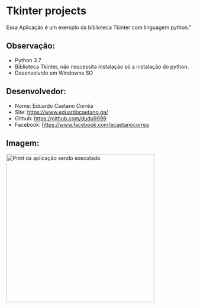 # Tkinter projects

Essa Aplicação é um exemplo da biblioteca
Tkinter com linguagem python."

## Observação:
- Python 3.7
- Biblioteca Tkinter, não nescessita instalação só a instalação do python.
- Desenvolvido em Windowns SO


## Desenvolvedor:
- Nome: Eduardo Caetano Corrêa
- Site: https://www.eduardocaetano.ga/
- Github: https://github.com/dudu9999
- Facebook: https://www.facebook.com/ecaetanocorrea


## Imagem:

<img src="https://lh3.googleusercontent.com/LirlWvS9AVJG0CPYJh0_5uKhboFRIsXjovv0L2gM26eaQl0B8_wfyyUv18mSWKmuikNW3lBp9LZIBdysV3L9ZJMN8gtQ6jbt1U2tGIjNs_zjuw6-RRruawNg8CqhQgviB0nucNzm4COCTkeIKNVidp1UqqmP9ffei2l4v880AYCiXjaacztWYK8EfO9pYKdHIeQlhx3GMjzF659CzX4XaJfbExtH0Jb-HNpNsyqXIbvJPT06qD9lddDIefKRQ0kMLkqG2y0gwULUFc4HcM0lxpdaDHN0o3__htdX2RHceQEvkPlaGCgoPVUikMPwIsBN7T0Y-jmO9-GGFmyLVQIRh8CN53DfX8ddJrmfKFycPSQdpGUjdznP05a6TFZVhAAuJgAjMTuYbYJxj7FSuUG-R8MCCC_hTwbjSDiy75cZfMc4Zr9SYP1o-9AeccZ52DyJ_4iVKgi4gZuGutf3hllJvLt6I0XHAHoE2CGzwA5e17rJzhfkOv8z_kTWnARVLnQJ1-guOHEOUb-jCIGxqe6brmnUhydcPjHJsA4MrRqto5PhT2V6jxvLwJuT3EuQXjN3i7PY5BNfhM8VoudECLz51aQaJD_gy1ZKYFSjjdNMEaFD3-WN6wirJ-ywg15oHkGzgIzMtCx06uFiZGelnphTEE2DRDENMXua3YHeTKxIXlq62VS-jE_kjNs=w241-h283-no" alt="Print da aplicação sendo executada" height="400" width="400">
